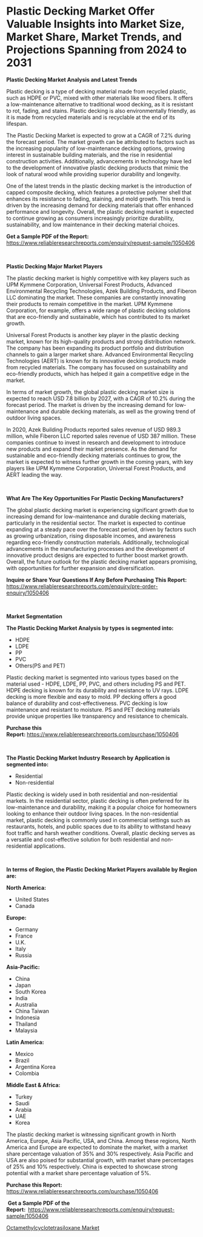 <p><h1>Plastic Decking Market Offer Valuable Insights into Market Size, Market Share, Market Trends, and Projections Spanning from 2024 to 2031</h1></p><p><strong>Plastic Decking Market Analysis and Latest Trends</strong></p>
<p><p>Plastic decking is a type of decking material made from recycled plastic, such as HDPE or PVC, mixed with other materials like wood fibers. It offers a low-maintenance alternative to traditional wood decking, as it is resistant to rot, fading, and stains. Plastic decking is also environmentally friendly, as it is made from recycled materials and is recyclable at the end of its lifespan.</p><p>The Plastic Decking Market is expected to grow at a CAGR of 7.2% during the forecast period. The market growth can be attributed to factors such as the increasing popularity of low-maintenance decking options, growing interest in sustainable building materials, and the rise in residential construction activities. Additionally, advancements in technology have led to the development of innovative plastic decking products that mimic the look of natural wood while providing superior durability and longevity.</p><p>One of the latest trends in the plastic decking market is the introduction of capped composite decking, which features a protective polymer shell that enhances its resistance to fading, staining, and mold growth. This trend is driven by the increasing demand for decking materials that offer enhanced performance and longevity. Overall, the plastic decking market is expected to continue growing as consumers increasingly prioritize durability, sustainability, and low maintenance in their decking material choices.</p></p>
<p><strong>Get a Sample PDF of the Report:&nbsp;</strong> <a href="https://www.reliableresearchreports.com/enquiry/request-sample/1050406">https://www.reliableresearchreports.com/enquiry/request-sample/1050406</a></p>
<p>&nbsp;</p>
<p><strong>Plastic Decking Major Market Players</strong></p>
<p><p>The plastic decking market is highly competitive with key players such as UPM Kymmene Corporation, Universal Forest Products, Advanced Environmental Recycling Technologies, Azek Building Products, and Fiberon LLC dominating the market. These companies are constantly innovating their products to remain competitive in the market. UPM Kymmene Corporation, for example, offers a wide range of plastic decking solutions that are eco-friendly and sustainable, which has contributed to its market growth.</p><p>Universal Forest Products is another key player in the plastic decking market, known for its high-quality products and strong distribution network. The company has been expanding its product portfolio and distribution channels to gain a larger market share. Advanced Environmental Recycling Technologies (AERT) is known for its innovative decking products made from recycled materials. The company has focused on sustainability and eco-friendly products, which has helped it gain a competitive edge in the market.</p><p>In terms of market growth, the global plastic decking market size is expected to reach USD 7.8 billion by 2027, with a CAGR of 10.2% during the forecast period. The market is driven by the increasing demand for low-maintenance and durable decking materials, as well as the growing trend of outdoor living spaces.</p><p>In 2020, Azek Building Products reported sales revenue of USD 989.3 million, while Fiberon LLC reported sales revenue of USD 387 million. These companies continue to invest in research and development to introduce new products and expand their market presence. As the demand for sustainable and eco-friendly decking materials continues to grow, the market is expected to witness further growth in the coming years, with key players like UPM Kymmene Corporation, Universal Forest Products, and AERT leading the way.</p></p>
<p>&nbsp;</p>
<p><strong>What Are The Key Opportunities For Plastic Decking Manufacturers?</strong></p>
<p><p>The global plastic decking market is experiencing significant growth due to increasing demand for low-maintenance and durable decking materials, particularly in the residential sector. The market is expected to continue expanding at a steady pace over the forecast period, driven by factors such as growing urbanization, rising disposable incomes, and awareness regarding eco-friendly construction materials. Additionally, technological advancements in the manufacturing processes and the development of innovative product designs are expected to further boost market growth. Overall, the future outlook for the plastic decking market appears promising, with opportunities for further expansion and diversification.</p></p>
<p><strong>Inquire or Share Your Questions If Any Before Purchasing This Report:</strong> <a href="https://www.reliableresearchreports.com/enquiry/pre-order-enquiry/1050406">https://www.reliableresearchreports.com/enquiry/pre-order-enquiry/1050406</a></p>
<p>&nbsp;</p>
<p><strong>Market Segmentation</strong></p>
<p><strong>The Plastic Decking Market Analysis by types is segmented into:</strong></p>
<p><ul><li>HDPE</li><li>LDPE</li><li>PP</li><li>PVC</li><li>Others(PS and PET)</li></ul></p>
<p><p>Plastic decking market is segmented into various types based on the material used - HDPE, LDPE, PP, PVC, and others including PS and PET. HDPE decking is known for its durability and resistance to UV rays. LDPE decking is more flexible and easy to mold. PP decking offers a good balance of durability and cost-effectiveness. PVC decking is low maintenance and resistant to moisture. PS and PET decking materials provide unique properties like transparency and resistance to chemicals.</p></p>
<p><strong>Purchase this Report:&nbsp;</strong><a href="https://www.reliableresearchreports.com/purchase/1050406">https://www.reliableresearchreports.com/purchase/1050406</a></p>
<p>&nbsp;</p>
<p><strong>The Plastic Decking Market Industry Research by Application is segmented into:</strong></p>
<p><ul><li>Residential</li><li>Non-residential</li></ul></p>
<p><p>Plastic decking is widely used in both residential and non-residential markets. In the residential sector, plastic decking is often preferred for its low-maintenance and durability, making it a popular choice for homeowners looking to enhance their outdoor living spaces. In the non-residential market, plastic decking is commonly used in commercial settings such as restaurants, hotels, and public spaces due to its ability to withstand heavy foot traffic and harsh weather conditions. Overall, plastic decking serves as a versatile and cost-effective solution for both residential and non-residential applications.</p></p>
<p>&nbsp;</p>
<p><strong>In terms of Region, the Plastic Decking Market Players available by Region are:</strong></p>
<p>
    <p> <strong> North America: </strong>
        <ul>
            <li>United States</li>
            <li>Canada</li>
        </ul>
        </p> 
    <p> <strong> Europe: </strong>
        <ul>
            <li>Germany</li>
            <li>France</li>
            <li>U.K.</li>
            <li>Italy</li>
            <li>Russia</li>
        </ul>
        </p> 
    <p> <strong> Asia-Pacific: </strong>
        <ul>
            <li>China</li>
            <li>Japan</li>
            <li>South Korea</li>
            <li>India</li>
            <li>Australia</li>
            <li>China Taiwan</li>
            <li>Indonesia</li>
            <li>Thailand</li>
            <li>Malaysia</li>
        </ul>
        </p> 
    <p> <strong> Latin America: </strong>
        <ul>
            <li>Mexico</li>
            <li>Brazil</li>
            <li>Argentina Korea</li>
            <li>Colombia</li>
        </ul>
        </p> 
    <p> <strong> Middle East & Africa: </strong>
        <ul>
            <li>Turkey</li>
            <li>Saudi</li>
            <li>Arabia</li>
            <li>UAE</li>
            <li>Korea</li>
        </ul>
    </p>
    </p>
<p><p>The plastic decking market is witnessing significant growth in North America, Europe, Asia Pacific, USA, and China. Among these regions, North America and Europe are expected to dominate the market, with a market share percentage valuation of 35% and 30% respectively. Asia Pacific and USA are also poised for substantial growth, with market share percentages of 25% and 10% respectively. China is expected to showcase strong potential with a market share percentage valuation of 5%.</p></p>
<p><strong>Purchase this Report: </strong><a href="https://www.reliableresearchreports.com/purchase/1050406">https://www.reliableresearchreports.com/purchase/1050406</a></p>
<p>&nbsp;<strong>Get a Sample PDF of the Report:&nbsp;&nbsp;</strong><a href="https://www.reliableresearchreports.com/enquiry/request-sample/1050406">https://www.reliableresearchreports.com/enquiry/request-sample/1050406</a></p>
<p><strong></strong></p>
<p><p><a href="https://github.com/moyahfrancoestellec51j635wcx/Market-Research-Report-List-1/blob/main/octamethylcyclotetrasiloxane-market.md">Octamethylcyclotetrasiloxane Market</a></p></p>